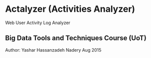 # Actalyzer (Activities Analyzer)
Web User Activity Log Analyzer
## Big Data Tools and Techniques Course (UoT)
Author: Yashar Hassanzadeh Nadery
Aug 2015

